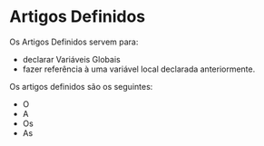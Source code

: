 # Artigos Definidos

Os Artigos Definidos servem para:

* declarar Variáveis Globais
* fazer referência à uma variável local declarada anteriormente.

Os artigos definidos são os seguintes:

* O
* A
* Os
* As
